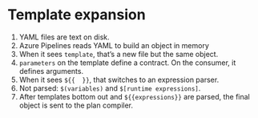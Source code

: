 # Template expansion

1. YAML files are text on disk.
2. Azure Pipelines reads YAML to build an object in memory
3. When it sees `template`, that’s a new file but the same object.
4. `parameters` on the template define a contract. On the consumer, it defines arguments.
5. When it sees `${{  }}`, that switches to an expression parser.
6. Not parsed: `$(variables)` and `$[runtime expressions]`.
6. After templates bottom out and `${{expressions}}` are parsed, the final object is sent to the plan compiler.
